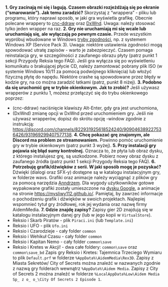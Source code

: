 **1. Gry zacinają mi się i lagują. Czasem obrazki rozjeżdżają się po ekranie (“smarowanie”). Jak temu zaradzić?** Skorzystaj z “wrappera” - pliku lub programu, który naprawi sposób, w jaki gra wyświetla grafikę. Obecnie polecane wrappery to [cnc-ddraw](https://discord.com/channels/822931925618524240/909046389227536426/1155563864147120308) oraz [DxWnd](https://www.przygodyreksia.aidemmedia.pl/pliki/kretes/forum/reksioforum/viewtopic.php?p=261312#p261312). Uwaga: należy stosować tylko jeden wrapper na raz.
**2. Gry nie uruchamiają mi się wcale lub uruchamiają się, ale wyłączają po pewnym czasie.** Przede wszystkim wypróbuj wbudowane w Windows [tryby zgodności](https://support.microsoft.com/pl-pl/windows/ustawianie-zgodno%C5%9Bci-starszych-aplikacji-lub-program%C3%B3w-z-systemem-windows-783d6dd7-b439-bdb0-0490-54eea0f45938), np. z systemem Windows XP (Service Pack 3). Uwaga: niektóre ustawienia zgodności mogą spowodować utratę zapisów - warto je zabezpieczyć.
Czasem pomaga reinstalacja gry, w szczególności z zaufanego obrazu płyty (patrz punkt 1 sekcji Przygody Reksia tego FAQ).
Jeśli gra wyłącza się po wyświetleniu komunikatu o brakującej płycie CD, należy zamontować pobrany plik ISO (w systemie Windows 10/11 za pomocą podwójnego kliknięcia) lub włożyć fizyczną płytę do napędu.
Niektóre crashe są spowodowane przez błędy w kodzie gry, na co można zaradzić łatkami (patrz, punkt 8 niżej).
**3. Podobno da się uruchomić grę w trybie okienkowym. Jak to zrobić?** Jeśli używasz wrapperów z punktu 1, możesz przełączyć się do trybu okienkowego poprzez:
- (cnc-ddraw) naciśnięcie klawiszy Alt-Enter, gdy gra jest uruchomiona,
- (DxWnd) zmianę opcji w DxWnd przed uruchomieniem gry.
Jeśli nie używasz wrapperów, dopisz do skrótu opcję -window zgodnie z instrukcją: https://discord.com/channels/822931925618524240/909046389227536426/931969299407577138.
**4. Chcę pokazać grę znajomym, ale Discord ma problem ze streamowaniem.** Powinno pomóc uruchomienie gry w trybie okienkowym (patrz punkt 3 wyżej).
**5. Przy instalacji gry pojawia się błąd sumy kontrolnej.** Oznacza to, że płyta lub obraz dysku, z którego instalujesz grę, są uszkodzone. Pobierz nowy obraz dysku z zaufanego źródła (patrz punkt 1 sekcji Przygody Reksia tego FAQ).
**6. Potrzebuję grafik/dźwięków z serii. W jaki sposób mogę je pozyskać?** Dźwięki (dialogi oraz SFX-y) dostępne są w katalogu instalacyjnym gry, w folderze wavs.
Grafiki oraz animacje należy wyciągnąć z plików gry za pomocą narzędzia [Anndrzem](https://github.com/mysliwy112/AM-transcoder). Dla wygody użytkowników gotowe wypakowane grafiki zostały umieszczone na [dysku Google](https://drive.google.com/drive/u/0/folders/1z0M8z1urpdIzxrJz_9HS-bBTSaxNMXXR), a animacje na stronie https://mysliwy112.github.io/.
Pamiętaj, by zawrzeć informacje o pochodzeniu grafik i dźwięków w swoich projektach. Najlepiej wspomnieć tytuł gry źródłowej, rok jej wydania oraz nazwę firmy AidemMedia.
**7. Gdzie znajdę zapisy?** Zapisy gier 2D znajdują się w katalogu instalacyjnym danej gry (lub w jego kopii w `VirtualStore`).
- Reksio i Skarb Piratów - plik `Piraci.ini` (lub `Template.ini`)
- Reksio i UFO - plik `Ufo.ini`
- Reksio i Czarodzieje - cały folder `common`
- Reksio i Wehikuł Czasu - cały folder `common`
- Reksio i Kapitan Nemo - cały folder `common\save`
- Reksio i Kretes w Akcji! - dwa całe foldery: `common\save` oraz `common\save_bd`
Zapis gry Reksio i Kretes: Tajemnica Trzeciego Wymiaru to plik `Default.prf` w folderze `%AppData%\AidemMedia\Rex3D`.
Zapisy z Miasta Sekretów/ City of Secrets można znaleźć w nazwanych zgodnie z nazwą gry folderach wewnątrz `%AppData%\Aidem Media`.
Zapisy z City of Secrets 2 można znaleźć w folderze `%LocalAppData%Low\Aidem Media Sp_ z o_ o_\City Of Secrets 2 Episode 1`.
